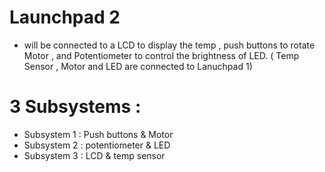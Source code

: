 # **Launchpad 2**
* will be connected to a LCD to display the temp , push buttons to rotate Motor , and Potentiometer to control the brightness of LED. ( Temp Sensor , Motor and LED are connected to Lanuchpad 1)
# **3 Subsystems** :
* Subsystem 1 : Push buttons & Motor
* Subsystem 2 : potentiometer & LED
* Subsystem 3 : LCD & temp sensor 
